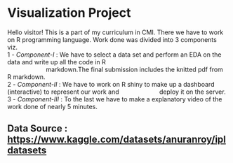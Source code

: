 #                                     Visualization Project
Hello visitor! This is a part of my curriculum in CMI. There we have to work on R programming language.
Work done was divided into 3 components viz.
<br>1 - *Component-I* : We have to select a data set and perform an EDA on the data and write up all the code in R <br>&emsp;&emsp;&emsp;&emsp;&emsp;&emsp; markdown.The final submission includes the knitted pdf from R markdown.
<br>2 - *Component-II* : We have to work on R shiny to make up a dashboard (interactive) to represent our work and &emsp;&emsp;&emsp;&emsp;&emsp;&emsp; deploy it on the server.
<br>3 - *Component-III* : To the last we have to make a explanatory video of the work done of nearly 5 minutes. 

## Data Source : <href> https://www.kaggle.com/datasets/anuranroy/ipldatasets
